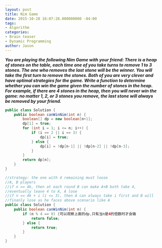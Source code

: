 ```yaml
---
layout: post
title: Nim Game
date: 2015-10-28 16:07:28.000000000 -04:00
tags:
- Algorithm
categories:
- Brain teaser
- Dynamic Programming
author: Jason
---
```

<p><strong><em>You are playing the following Nim Game with your friend: There is a heap of stones on the table, each time one of you take turns to remove 1 to 3 stones. The one who removes the last stone will be the winner. You will take the first turn to remove the stones. Both of you are very clever and have optimal strategies for the game. Write a function to determine whether you can win the game given the number of stones in the heap. For example, if there are 4 stones in the heap, then you will never win the game: no matter 1, 2, or 3 stones you remove, the last stone will always be removed by your friend.</em></strong></p>


``` java
public class Solution {
    public boolean canWinNim(int n) {
        boolean[] dp = new boolean[n+1];
        dp[1] = true;
        for (int i = 1; i <= n; i++) {
            if (i == 2 || i == 3) {
                dp[i] = true;
            } else {
                dp[i] = !dp[n-1] || !dp[n-2] || !dp[n-3];
            }
        }
        return dp[n];
    }
}
```
``` java
//strategy: the one with 4 remaining must loose
//A, B players
//if n == 4k, then at each round B can make A+B both take 4, 
//eventually leave 4 to A, A lose
//if n == 4k + i (i <= 3), then A can always take i first and B will
//finanly lose as he faces above scenario like A
public class Solution {
    public boolean canWinNim(int n) {
        if (n % 4 == 0) {可以观察上面的dp,只有当n是4的倍数时才会输
            return false;
        } else {
            return true;
        }
    }
}
```
